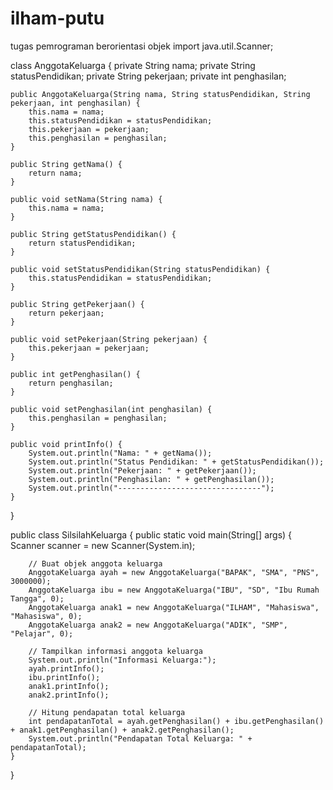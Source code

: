 # ilham-putu
tugas pemrograman berorientasi objek
import java.util.Scanner;

class AnggotaKeluarga {
    private String nama;
    private String statusPendidikan;
    private String pekerjaan;
    private int penghasilan;

    public AnggotaKeluarga(String nama, String statusPendidikan, String pekerjaan, int penghasilan) {
        this.nama = nama;
        this.statusPendidikan = statusPendidikan;
        this.pekerjaan = pekerjaan;
        this.penghasilan = penghasilan;
    }

    public String getNama() {
        return nama;
    }

    public void setNama(String nama) {
        this.nama = nama;
    }

    public String getStatusPendidikan() {
        return statusPendidikan;
    }

    public void setStatusPendidikan(String statusPendidikan) {
        this.statusPendidikan = statusPendidikan;
    }

    public String getPekerjaan() {
        return pekerjaan;
    }

    public void setPekerjaan(String pekerjaan) {
        this.pekerjaan = pekerjaan;
    }

    public int getPenghasilan() {
        return penghasilan;
    }

    public void setPenghasilan(int penghasilan) {
        this.penghasilan = penghasilan;
    }

    public void printInfo() {
        System.out.println("Nama: " + getNama());
        System.out.println("Status Pendidikan: " + getStatusPendidikan());
        System.out.println("Pekerjaan: " + getPekerjaan());
        System.out.println("Penghasilan: " + getPenghasilan());
        System.out.println("--------------------------------");
    }
}

public class SilsilahKeluarga {
    public static void main(String[] args) {
        Scanner scanner = new Scanner(System.in);

        // Buat objek anggota keluarga
        AnggotaKeluarga ayah = new AnggotaKeluarga("BAPAK", "SMA", "PNS", 3000000);
        AnggotaKeluarga ibu = new AnggotaKeluarga("IBU", "SD", "Ibu Rumah Tangga", 0);
        AnggotaKeluarga anak1 = new AnggotaKeluarga("ILHAM", "Mahasiswa", "Mahasiswa", 0);
        AnggotaKeluarga anak2 = new AnggotaKeluarga("ADIK", "SMP", "Pelajar", 0);

        // Tampilkan informasi anggota keluarga
        System.out.println("Informasi Keluarga:");
        ayah.printInfo();
        ibu.printInfo();
        anak1.printInfo();
        anak2.printInfo();

        // Hitung pendapatan total keluarga
        int pendapatanTotal = ayah.getPenghasilan() + ibu.getPenghasilan() + anak1.getPenghasilan() + anak2.getPenghasilan();
        System.out.println("Pendapatan Total Keluarga: " + pendapatanTotal);
    }
}
